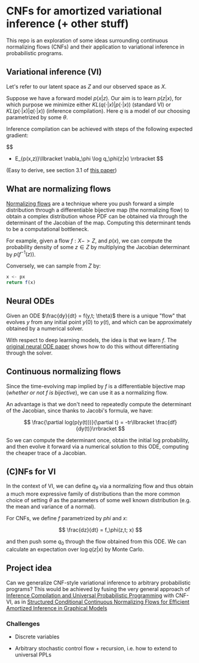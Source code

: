 # CNFs for amortized variational inference (+ other stuff)

This repo is an exploration of some ideas surrounding continuous normalizing flows (CNFs) and their application to variational inference in probabilistic programs. 

## Variational inference (VI)

Let's refer to our latent space as $Z$ and our observed space as $X$.

Suppose we have a forward model $p(x|z)$. Our aim is to learn $p(z|x)$, for which purpose we minimize either $KL(q(\cdot | x)|p(\cdot | x))$ (standard VI) or $KL(p(\cdot | x)|q(\cdot | x))$ (inference compilation). Here $q$ is a model of our choosing parametrized by some $\theta$.

Inference compilation can be achieved with steps of the following expected gradient:

$$
- E_{p(x,z)}\llbracket \nabla_\phi \log q_\phi(z|x) \rrbracket
$$

(Easy to derive, see section 3.1 of [this paper](https://arxiv.org/pdf/1610.09900.pdf))



## What are normalizing flows

[Normalizing flows](https://deepgenerativemodels.github.io/notes/flow/) are a technique where you push forward a simple distribution through a differentiable bijective map (the normalizing flow) to obtain a complex distribution whose PDF can be obtained via through the determinant of the Jacobian of the map. Computing this determinant tends to be a computational bottleneck.

For example, given a flow $f : X -> Z$, and $p(x)$, we can compute the probability density of some $z \in Z$ by multiplying the Jacobian determinant by $p(f^{-1}(z))$.

Conversely, we can sample from $Z$ by:

```js
x <- px
return f(x)
```

## Neural ODEs

Given an ODE $\frac{dy}{dt} = f(y,t; \theta)$ there is a unique "flow" that evolves $y$ from any initial point $y(0)$ to $y(t)$, and which can be approximately obtained by a numerical solver. 

With respect to deep learning models, the idea is that we learn $f$. The [original neural ODE paper](https://arxiv.org/pdf/1806.07366.pdf) shows how to do this without differentiating through the solver. 

## Continuous normalizing flows

Since the time-evolving map implied by $f$ is a differentiable bijective map (*whether or not $f$ is bijective*), we can use it as a normalizing flow.

An advantage is that we don't need to repeatedly compute the determinant of the Jacobian, since thanks to Jacobi's formula, we have:

$$
\frac{\partial log(p(y(t)))}{\partial t} = -tr\llbracket \frac{df}{dy(t)}\rrbracket
$$

So we can compute the determinant once, obtain the initial log probability, and then evolve it forward via a numerical solution to this ODE, computing the cheaper trace of a Jacobian.

## (C)NFs for VI

In the context of VI, we can define $q_\theta$ via a normalizing flow and thus obtain a much more expressive family of distributions than the more common choice of setting $\theta$ as the parameters of some well known distribution (e.g. the mean and variance of a normal).

For CNFs, we define $f$ parametrized by $phi$ and $x$:

$$ 
\frac{dz}{dt} = f_\phi(z,t; x)
$$


and then push some $q_0$ through the flow obtained from this ODE. We can calculate an expectation over $\log q(z|x)$ by Monte Carlo.

## Project idea

Can we generalize CNF-style variational inference to arbitrary probabilistic programs? This would be achieved by fusing the very general approach of [Inference Compilation and Universal Probabilistic Programming](https://arxiv.org/pdf/1610.09900.pdf) with CNF-VI, as in [Structured Conditional Continuous Normalizing Flows for Efficient Amortized Inference in Graphical Models](http://proceedings.mlr.press/v108/weilbach20a/weilbach20a.pdf)

### Challenges

- Discrete variables

- Arbitrary stochastic control flow + recursion, i.e. how to extend to universal PPLs
